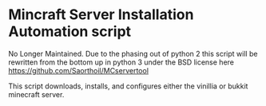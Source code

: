 Mincraft Server Installation Automation script
==============================================

No Longer Maintained. Due to the phasing out of python 2 this script will be rewritten from the bottom up in python 3 under the BSD license here https://github.com/Saorthoil/MCservertool

This script downloads, installs, and configures either the vinillia or bukkit minecraft server.
